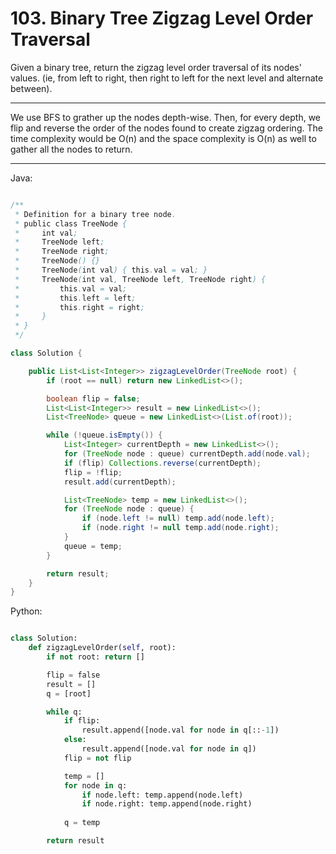 # 103. Binary Tree Zigzag Level Order Traversal

Given a binary tree, return the zigzag level order traversal of its nodes' values. (ie, from left to right, then right to left for the next level and alternate between).

---

We use BFS to grather up the nodes depth-wise. Then, for every depth, we flip
and reverse the order of the nodes found to create zigzag ordering. The time
complexity would be O(n) and the space complexity is O(n) as well to gather all
the nodes to return.

---

Java:

```java

/**
 * Definition for a binary tree node.
 * public class TreeNode {
 *     int val;
 *     TreeNode left;
 *     TreeNode right;
 *     TreeNode() {}
 *     TreeNode(int val) { this.val = val; }
 *     TreeNode(int val, TreeNode left, TreeNode right) {
 *         this.val = val;
 *         this.left = left;
 *         this.right = right;
 *     }
 * }
 */

class Solution {

    public List<List<Integer>> zigzagLevelOrder(TreeNode root) {
        if (root == null) return new LinkedList<>();

        boolean flip = false;
        List<List<Integer>> result = new LinkedList<>();
        List<TreeNode> queue = new LinkedList<>(List.of(root));

        while (!queue.isEmpty()) {
            List<Integer> currentDepth = new LinkedList<>();
            for (TreeNode node : queue) currentDepth.add(node.val);
            if (flip) Collections.reverse(currentDepth);
            flip = !flip;
            result.add(currentDepth);

            List<TreeNode> temp = new LinkedList<>();
            for (TreeNode node : queue) {
                if (node.left != null) temp.add(node.left);
                if (node.right != null temp.add(node.right);
            }
            queue = temp;
        }

        return result;
    }
}

```

Python:

```python

class Solution:
    def zigzagLevelOrder(self, root):
        if not root: return []

        flip = false
        result = []
        q = [root]

        while q:
            if flip:
                result.append([node.val for node in q[::-1])
            else:
                result.append([node.val for node in q])
            flip = not flip

            temp = []
            for node in q:
                if node.left: temp.append(node.left)
                if node.right: temp.append(node.right)
            
            q = temp

        return result
```


